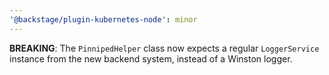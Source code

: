 ```yaml
---
'@backstage/plugin-kubernetes-node': minor
---
```


**BREAKING**: The `PinnipedHelper` class now expects a regular `LoggerService` instance from the new backend system, instead of a Winston logger.
